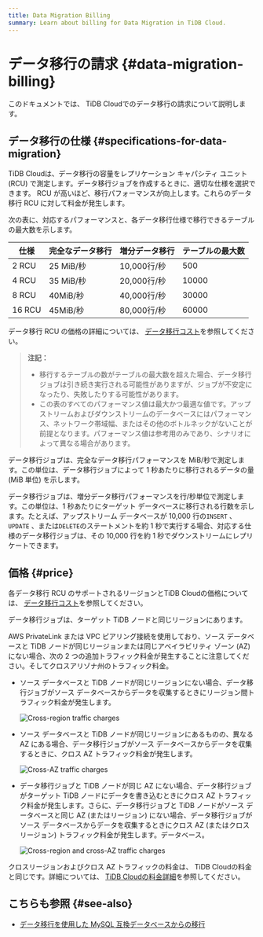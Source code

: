 ```yaml
---
title: Data Migration Billing
summary: Learn about billing for Data Migration in TiDB Cloud.
---
```


# データ移行の請求 {#data-migration-billing}

このドキュメントでは、 TiDB Cloudでのデータ移行の請求について説明します。

## データ移行の仕様 {#specifications-for-data-migration}

TiDB Cloudは、データ移行の容量をレプリケーション キャパシティ ユニット (RCU) で測定します。データ移行ジョブを作成するときに、適切な仕様を選択できます。 RCU が高いほど、移行パフォーマンスが向上します。これらのデータ移行 RCU に対して料金が発生します。

次の表に、対応するパフォーマンスと、各データ移行仕様で移行できるテーブルの最大数を示します。

| 仕様     | 完全なデータ移行 | 増分データ移行   | テーブルの最大数 |
| ------ | -------- | --------- | -------- |
| 2 RCU  | 25 MiB/秒 | 10,000行/秒 | 500      |
| 4 RCU  | 35 MiB/秒 | 20,000行/秒 | 10000    |
| 8 RCU  | 40MiB/秒  | 40,000行/秒 | 30000    |
| 16 RCU | 45MiB/秒  | 80,000行/秒 | 60000    |

データ移行 RCU の価格の詳細については、 [データ移行コスト](https://www.pingcap.com/tidb-dedicated-pricing-details/#dm-cost)を参照してください。

> **注記：**
>
> -   移行するテーブルの数がテーブルの最大数を超えた場合、データ移行ジョブは引き続き実行される可能性がありますが、ジョブが不安定になったり、失敗したりする可能性があります。
> -   この表のすべてのパフォーマンス値は最大かつ最適な値です。アップストリームおよびダウンストリームのデータベースにはパフォーマンス、ネットワーク帯域幅、またはその他のボトルネックがないことが前提となります。パフォーマンス値は参考用のみであり、シナリオによって異なる場合があります。

データ移行ジョブは、完全なデータ移行パフォーマンスを MiB/秒で測定します。この単位は、データ移行ジョブによって 1 秒あたりに移行されるデータの量 (MiB 単位) を示します。

データ移行ジョブは、増分データ移行パフォーマンスを行/秒単位で測定します。この単位は、1 秒あたりにターゲット データベースに移行される行数を示します。たとえば、アップストリーム データベースが 10,000 行の`INSERT` 、 `UPDATE` 、または`DELETE`のステートメントを約 1 秒で実行する場合、対応する仕様のデータ移行ジョブは、その 10,000 行を約 1 秒でダウンストリームにレプリケートできます。

## 価格 {#price}

各データ移行 RCU のサポートされるリージョンとTiDB Cloudの価格については、 [データ移行コスト](https://www.pingcap.com/tidb-cloud-pricing-details/#dm-cost)を参照してください。

データ移行ジョブは、ターゲット TiDB ノードと同じリージョンにあります。

AWS PrivateLink または VPC ピアリング接続を使用しており、ソース データベースと TiDB ノードが同じリージョンまたは同じアベイラビリティ ゾーン (AZ) にない場合、次の 2 つの追加トラフィック料金が発生することに注意してください。そしてクロスアリゾナ州のトラフィック料金。

-   ソース データベースと TiDB ノードが同じリージョンにない場合、データ移行ジョブがソース データベースからデータを収集するときにリージョン間トラフィック料金が発生します。

    ![Cross-region traffic charges](https://download.pingcap.com/images/docs/tidb-cloud/dm-billing-cross-region-fees.png)

-   ソース データベースと TiDB ノードが同じリージョンにあるものの、異なる AZ にある場合、データ移行ジョブがソース データベースからデータを収集するときに、クロス AZ トラフィック料金が発生します。

    ![Cross-AZ traffic charges](https://download.pingcap.com/images/docs/tidb-cloud/dm-billing-cross-az-fees.png)

-   データ移行ジョブと TiDB ノードが同じ AZ にない場合、データ移行ジョブがターゲット TiDB ノードにデータを書き込むときにクロス AZ トラフィック料金が発生します。さらに、データ移行ジョブと TiDB ノードがソース データベースと同じ AZ (またはリージョン) にない場合、データ移行ジョブがソース データベースからデータを収集するときにクロス AZ (またはクロスリージョン) トラフィック料金が発生します。データベース。

    ![Cross-region and cross-AZ traffic charges](https://download.pingcap.com/images/docs/tidb-cloud/dm-billing-cross-region-and-az-fees.png)

クロスリージョンおよびクロス AZ トラフィックの料金は、 TiDB Cloudの料金と同じです。詳細については、 [TiDB Cloudの料金詳細](https://en.pingcap.com/tidb-cloud-pricing-details/)を参照してください。

## こちらも参照 {#see-also}

-   [データ移行を使用した MySQL 互換データベースからの移行](/tidb-cloud/migrate-from-mysql-using-data-migration.md)
